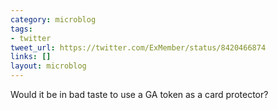 ```yaml
---
category: microblog
tags:
- twitter
tweet_url: https://twitter.com/ExMember/status/8420466874
links: []
layout: microblog
---
```

Would it be in bad taste to use a GA token as a card protector?
